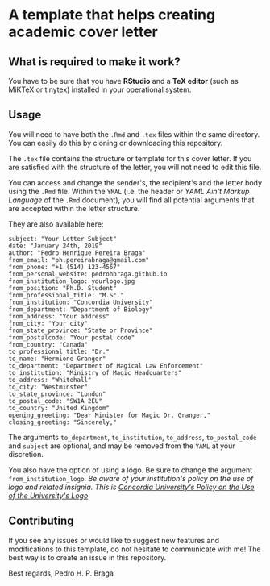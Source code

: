 # A template that helps creating academic cover letter

## What is required to make it work?

You  have to be sure that you have **RStudio** and a **TeX editor** (such as MiKTeX or tinytex) installed in your operational system.

## Usage

You will need to have both the `.Rmd` and `.tex` files within the same directory. You can easily do this by cloning or downloading this repository.

The `.tex` file contains the structure or template for this cover letter. If you are satisfied with the structure of the letter, you will not need to edit this file.

You can access and change the sender's, the recipient's and the letter body using the `.Rmd` file. Within the `YMAL` (i.e. the header or *YAML Ain't Markup Language* of the `.Rmd` document), you will find all potential arguments that are accepted within the letter structure.

They are also available here:

```
subject: "Your Letter Subject"
date: "January 24th, 2019"
author: "Pedro Henrique Pereira Braga"
from_email: "ph.pereirabraga@gmail.com"
from_phone: "+1 (514) 123-4567"
from_personal_website: pedrohbraga.github.io
from_institution_logo: yourlogo.jpg
from_position: "Ph.D. Student"
from_professional_title: "M.Sc."
from_institution: "Concordia University"
from_department: "Department of Biology"
from_address: "Your address"
from_city: "Your city"
from_state_province: "State or Province"
from_postalcode: "Your postal code"
from_country: "Canada"
to_professional_title: "Dr."
to_name: "Hermione Granger"
to_department: "Department of Magical Law Enforcement"
to_institution: "Ministry of Magic Headquarters"
to_address: "Whitehall"
to_city: "Westminster"
to_state_province: "London"
to_postal_code: "SW1A 2EU"
to_country: "United Kingdom"
opening_greeting: "Dear Minister for Magic Dr. Granger,"
closing_greeting: "Sincerely,"
```

The arguments `to_department`, `to_institution`, `to_address`, `to_postal_code` and `subject` are optional, and may be removed from the `YAML` at your discretion.

You also have the option of using a logo. Be sure to change the argument  `from_institution_logo`. *Be aware of your institution's policy on the use of logo and related insignia. This is [Concordia University's Policy on the Use of the University's Logo](http://www.concordia.ca/content/dam/common/docs/policies/official-policies/SG-4.pdf?utm_source=redirect&utm_medium=pdf&utm_campaign=SG-4.pdf)* 

## Contributing

If you see any issues or would like to suggest new features and modifications to this template, do not hesitate to communicate with me! The best way is to create an issue in this repository.

Best regards,
Pedro H. P. Braga
